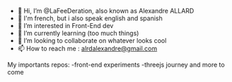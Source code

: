 - 👋 Hi, I’m @LaFeeDeration, also known as Alexandre ALLARD
- 🥖 I'm french, but i also speak english and spanish
- 👀 I’m interested in Front-End dev
- 🌱 I’m currently learning (too much things)
- 💞️ I’m looking to collaborate on whatever looks cool
- 📫 How to reach me : alrdalexandre@gmail.com

My importants repos:
-front-end experiments
-threejs journey
and more to come


<!---
LaFeeDeration/LaFeeDeration is a ✨ special ✨ repository because its `README.md` (this file) appears on your GitHub profile.
You can click the Preview link to take a look at your changes.
--->

